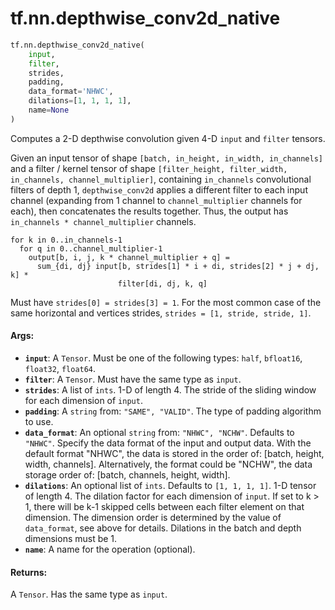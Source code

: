<div itemscope itemtype="http://developers.google.com/ReferenceObject">
<meta itemprop="name" content="tf.nn.depthwise_conv2d_native" />
<meta itemprop="path" content="Stable" />
</div>

# tf.nn.depthwise_conv2d_native

``` python
tf.nn.depthwise_conv2d_native(
    input,
    filter,
    strides,
    padding,
    data_format='NHWC',
    dilations=[1, 1, 1, 1],
    name=None
)
```

Computes a 2-D depthwise convolution given 4-D `input` and `filter` tensors.

Given an input tensor of shape `[batch, in_height, in_width, in_channels]`
and a filter / kernel tensor of shape
`[filter_height, filter_width, in_channels, channel_multiplier]`, containing
`in_channels` convolutional filters of depth 1, `depthwise_conv2d` applies
a different filter to each input channel (expanding from 1 channel to
`channel_multiplier` channels for each), then concatenates the results
together. Thus, the output has `in_channels * channel_multiplier` channels.

```
for k in 0..in_channels-1
  for q in 0..channel_multiplier-1
    output[b, i, j, k * channel_multiplier + q] =
      sum_{di, dj} input[b, strides[1] * i + di, strides[2] * j + dj, k] *
                        filter[di, dj, k, q]
```

Must have `strides[0] = strides[3] = 1`.  For the most common case of the same
horizontal and vertices strides, `strides = [1, stride, stride, 1]`.

#### Args:

* <b>`input`</b>: A `Tensor`. Must be one of the following types: `half`, `bfloat16`, `float32`, `float64`.
* <b>`filter`</b>: A `Tensor`. Must have the same type as `input`.
* <b>`strides`</b>: A list of `ints`.
    1-D of length 4.  The stride of the sliding window for each dimension
    of `input`.
* <b>`padding`</b>: A `string` from: `"SAME", "VALID"`.
    The type of padding algorithm to use.
* <b>`data_format`</b>: An optional `string` from: `"NHWC", "NCHW"`. Defaults to `"NHWC"`.
    Specify the data format of the input and output data. With the
    default format "NHWC", the data is stored in the order of:
        [batch, height, width, channels].
    Alternatively, the format could be "NCHW", the data storage order of:
        [batch, channels, height, width].
* <b>`dilations`</b>: An optional list of `ints`. Defaults to `[1, 1, 1, 1]`.
    1-D tensor of length 4.  The dilation factor for each dimension of
    `input`. If set to k > 1, there will be k-1 skipped cells between each filter
    element on that dimension. The dimension order is determined by the value of
    `data_format`, see above for details. Dilations in the batch and depth
    dimensions must be 1.
* <b>`name`</b>: A name for the operation (optional).


#### Returns:

A `Tensor`. Has the same type as `input`.
